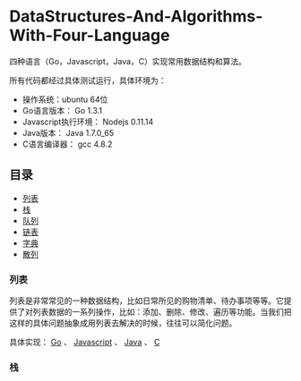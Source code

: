 # DataStructures-And-Algorithms-With-Four-Language

四种语言（Go，Javascript，Java，C）实现常用数据结构和算法。

所有代码都经过具体测试运行，具体环境为：
- 操作系统：ubuntu 64位
- Go语言版本： Go 1.3.1
- Javascript执行环境： Nodejs 0.11.14
- Java版本： Java 1.7.0_65
- C语言编译器： gcc 4.8.2


## 目录
- [列表](#列表)
- [栈](#栈)
- [队列](#队列)
- [链表](#链表)
- [字典](#字典)
- [散列](#散列)


### 列表
列表是非常常见的一种数据结构，比如日常所见的购物清单、待办事项等等。它提供了对列表数据的一系列操作，比如：添加、删除、修改、遍历等功能。当我们把这样的具体问题抽象成用列表去解决的时候，往往可以简化问题。

具体实现： [Go]() 、 [Javascript]() 、 [Java]() 、 [C]()


### 栈

